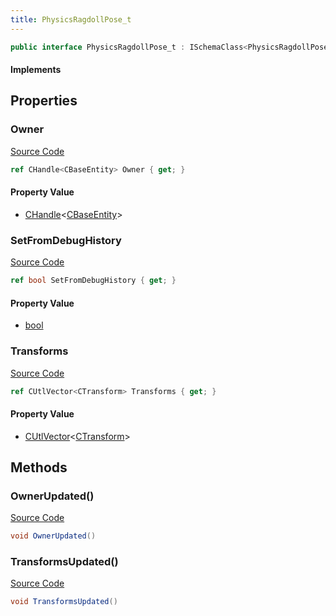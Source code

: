 ```yaml
---
title: PhysicsRagdollPose_t
---
```


```csharp
public interface PhysicsRagdollPose_t : ISchemaClass<PhysicsRagdollPose_t>, ISchemaField, ISchemaClass, INativeHandle
```

#### Implements

## Properties

### Owner

[Source Code](https://github.com/swiftly-solution/swiftlys2/blob/beta/managed/src/SwiftlyS2.Generated/Schemas/Interfaces/PhysicsRagdollPose_t.cs#L18)

```csharp
ref CHandle<CBaseEntity> Owner { get; }
```

#### Property Value

- [CHandle](/docs/api/shared/natives/chandle-1)<[CBaseEntity](/docs/api/shared/schemadefinitions/cbaseentity)>

### SetFromDebugHistory

[Source Code](https://github.com/swiftly-solution/swiftlys2/blob/beta/managed/src/SwiftlyS2.Generated/Schemas/Interfaces/PhysicsRagdollPose_t.cs#L20)

```csharp
ref bool SetFromDebugHistory { get; }
```

#### Property Value

- [bool](https://learn.microsoft.com/dotnet/api/system.boolean)

### Transforms

[Source Code](https://github.com/swiftly-solution/swiftlys2/blob/beta/managed/src/SwiftlyS2.Generated/Schemas/Interfaces/PhysicsRagdollPose_t.cs#L16)

```csharp
ref CUtlVector<CTransform> Transforms { get; }
```

#### Property Value

- [CUtlVector](/docs/api/-1)<[CTransform](/docs/api/shared/natives/ctransform)>

## Methods

### OwnerUpdated()

[Source Code](https://github.com/swiftly-solution/swiftlys2/blob/beta/managed/src/SwiftlyS2.Generated/Schemas/Interfaces/PhysicsRagdollPose_t.cs#L23)

```csharp
void OwnerUpdated()
```

### TransformsUpdated()

[Source Code](https://github.com/swiftly-solution/swiftlys2/blob/beta/managed/src/SwiftlyS2.Generated/Schemas/Interfaces/PhysicsRagdollPose_t.cs#L22)

```csharp
void TransformsUpdated()
```

